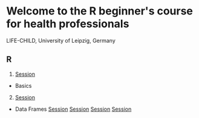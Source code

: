 # Welcome to the R beginner's course for health professionals
LIFE-CHILD, University of Leipzig, Germany

## R

1. [Session](https://github.com/TPeschel/R-Course/blob/master/sessions/session4/slides/html/talk.html)
  - Basics
2. [Session](https://TPeschel.github.io/sessions/session4/slides/html/talk.html)
  - Data Frames
[Session](https://TPeschel.github.io/sessions/session4/slides/html/talk.html)
[Session](./sessions/session4/slides/html/talk.html)
[Session](sessions/session4/slides/html/talk.html)
[Session](https://github.com/TPeschel/R-Course/blob/master/sessions/session4/slides/html/talk.html)
